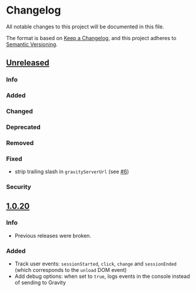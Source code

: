 # Changelog

All notable changes to this project will be documented in this file.

The format is based on [Keep a Changelog](https://keepachangelog.com/en/1.0.0/),
and this project adheres to [Semantic Versioning](https://semver.org/spec/v2.0.0.html).

## [Unreleased](https://github.com/Smartesting/gravity-data-collector/compare/v1.0.20...main)

### Info

### Added

### Changed

### Deprecated

### Removed

### Fixed

- strip trailing slash in `gravityServerUrl` (see [#6](https://github.com/Smartesting/gravity-data-collector/issues/6))

### Security

## [1.0.20](https://github.com/Smartesting/gravity-data-collector/compare/v1.0.20...v1.0.20)

### Info

- Previous releases were broken.

### Added

- Track user events: `sessionStarted`, `click`, `change` and `sessionEnded` (which corresponds to the `unload` DOM event)
- Add debug options: when set to `true`, logs events in the console instead of sending to Gravity
